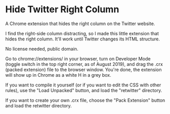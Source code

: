 # Hide Twitter Right Column

A Chrome extension that hides the right column on the Twitter website.

I find the right-side column distracting, so I made this little extension that hides the right column. It'll work until Twitter changes its HTML structure.

No license needed, public domain.

Go to chrome://extensions/ in your browser, turn on Developer Mode (toggle switch in the top right corner, as of August 2019), and drag the .crx (packed extension) file to the browser window. You're done, the extension will show up in Chrome as a white H in a grey box.

If you want to compile it yourself (or if you want to edit the CSS with other rules), use the "Load Unpacked" button, and load the "retwitter" directory.

If you want to create your own .crx file, choose the "Pack Extension" button and load the retwitter directory.
